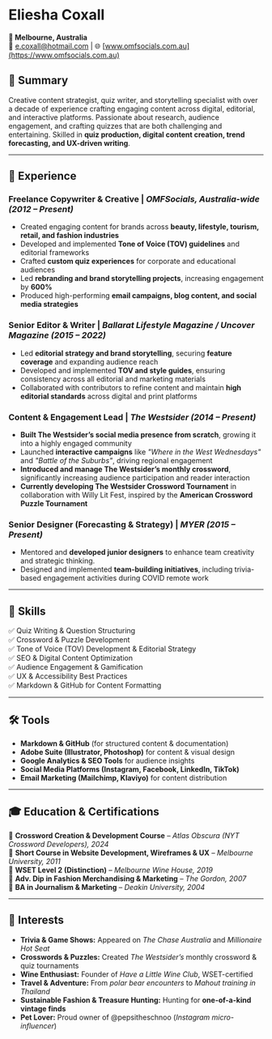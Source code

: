 # Eliesha Coxall  

**📍 Melbourne, Australia**  
📧 [e.coxall@hotmail.com](mailto:e.coxall@hotmail.com) | 🌐 [www.omfsocials.com.au](https://www.omfsocials.com.au)  

## 📝 Summary  
Creative content strategist, quiz writer, and storytelling specialist with over a decade of experience crafting engaging content across digital, editorial, and interactive platforms. Passionate about research, audience engagement, and crafting quizzes that are both challenging and entertaining. Skilled in **quiz production, digital content creation, trend forecasting, and UX-driven writing**.

---

## 💼 Experience  

### **Freelance Copywriter & Creative** | *OMFSocials, Australia-wide (2012 – Present)*  
- Created engaging content for brands across **beauty, lifestyle, tourism, retail, and fashion industries**  
- Developed and implemented **Tone of Voice (TOV) guidelines** and editorial frameworks  
- Crafted **custom quiz experiences** for corporate and educational audiences  
- Led **rebranding and brand storytelling projects**, increasing engagement by **600%**  
- Produced high-performing **email campaigns, blog content, and social media strategies**  

### **Senior Editor & Writer** | *Ballarat Lifestyle Magazine / Uncover Magazine (2015 – 2022)*  
- Led **editorial strategy and brand storytelling**, securing **feature coverage** and expanding audience reach  
- Developed and implemented **TOV and style guides**, ensuring consistency across all editorial and marketing materials  
- Collaborated with contributors to refine content and maintain **high editorial standards** across digital and print platforms  

### **Content & Engagement Lead** | *The Westsider (2014 – Present)*  
- **Built The Westsider’s social media presence from scratch**, growing it into a highly engaged community  
- Launched **interactive campaigns** like *"Where in the West Wednesdays"* and *"Battle of the Suburbs"*, driving regional engagement  
- **Introduced and manage The Westsider’s monthly crossword**, significantly increasing audience participation and reader interaction  
- **Currently developing The Westsider Crossword Tournament** in collaboration with Willy Lit Fest, inspired by the **American Crossword Puzzle Tournament**  

### **Senior Designer (Forecasting & Strategy)** | *MYER (2015 – Present)*  
- Mentored and **developed junior designers** to enhance team creativity and strategic thinking.  
- Designed and implemented **team-building initiatives**, including trivia-based engagement activities during COVID remote work  

---

## 🎯 Skills  
✅ Quiz Writing & Question Structuring  
✅ Crossword & Puzzle Development  
✅ Tone of Voice (TOV) Development & Editorial Strategy  
✅ SEO & Digital Content Optimization  
✅ Audience Engagement & Gamification  
✅ UX & Accessibility Best Practices  
✅ Markdown & GitHub for Content Formatting  

---

## 🛠 Tools  
- **Markdown & GitHub** (for structured content & documentation)  
- **Adobe Suite (Illustrator, Photoshop)** for content & visual design  
- **Google Analytics & SEO Tools** for audience insights  
- **Social Media Platforms (Instagram, Facebook, LinkedIn, TikTok)**  
- **Email Marketing (Mailchimp, Klaviyo)** for content distribution  

---

## 🎓 Education & Certifications  
📍 **Crossword Creation & Development Course** – *Atlas Obscura (NYT Crossword Developers), 2024*  
📍 **Short Course in Website Development, Wireframes & UX** – *Melbourne University, 2011*  
📍 **WSET Level 2 (Distinction)** – *Melbourne Wine House, 2019*  
📍 **Adv. Dip in Fashion Merchandising & Marketing** – *The Gordon, 2007*  
📍 **BA in Journalism & Marketing** – *Deakin University, 2004*  

---

## 🎉 Interests  
- **Trivia & Game Shows:** Appeared on *The Chase Australia* and *Millionaire Hot Seat*  
- **Crosswords & Puzzles:** Created *The Westsider’s* monthly crossword & quiz tournaments  
- **Wine Enthusiast:** Founder of *Have a Little Wine Club*, WSET-certified  
- **Travel & Adventure:** From *polar bear encounters* to *Mahout training in Thailand*  
- **Sustainable Fashion & Treasure Hunting:** Hunting for **one-of-a-kind vintage finds**  
- **Pet Lover:** Proud owner of @pepsitheschnoo (*Instagram micro-influencer*) 
